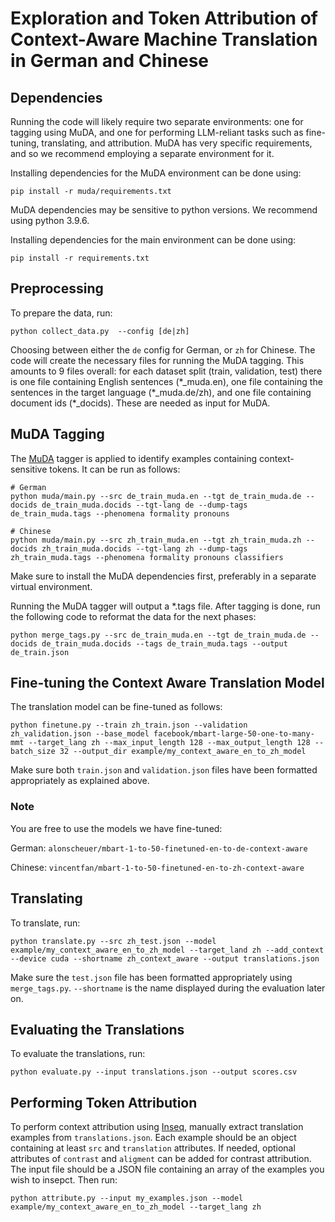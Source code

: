 # Exploration and Token Attribution of Context-Aware Machine Translation in German and Chinese

## Dependencies

Running the code will likely require two separate environments: one for tagging using MuDA, and one for performing LLM-reliant tasks such as fine-tuning, translating, and attribution. MuDA has very specific requirements, and so we recommend employing a separate environment for it.

Installing dependencies for the MuDA environment can be done using:
```
pip install -r muda/requirements.txt
```
MuDA dependencies may be sensitive to python versions. We recommend using python 3.9.6.

Installing dependencies for the main environment can be done using:
```
pip install -r requirements.txt
```

## Preprocessing

To prepare the data, run:
```
python collect_data.py 	--config [de|zh]
```
Choosing between either the `de` config for German, or `zh` for Chinese. The code will create the necessary files for running the MuDA tagging. This amounts to 9 files overall: for each dataset split (train, validation, test) there is one file containing English sentences (\*_muda.en), one file containing the sentences in the target language (\*_muda.de/zh), and one file containing document ids (\*_docids). These are needed as input for MuDA.

## MuDA Tagging

The [MuDA](https://github.com/CoderPat/MuDA) tagger is applied to identify examples containing context-sensitive tokens. It can be run as follows:
```
# German
python muda/main.py --src de_train_muda.en --tgt de_train_muda.de --docids de_train_muda.docids --tgt-lang de --dump-tags de_train_muda.tags --phenomena formality pronouns 

# Chinese
python muda/main.py --src zh_train_muda.en --tgt zh_train_muda.zh --docids zh_train_muda.docids --tgt-lang zh --dump-tags zh_train_muda.tags --phenomena formality pronouns classifiers
```

Make sure to install the MuDA dependencies first, preferably in a separate virtual environment.

Running the MuDA tagger will output a \*.tags file. After tagging is done, run the following code to reformat the data for the next phases:
```
python merge_tags.py --src de_train_muda.en --tgt de_train_muda.de --docids de_train_muda.docids --tags de_train_muda.tags --output de_train.json
```

## Fine-tuning the Context Aware Translation Model

The translation model can be fine-tuned as follows:
```
python finetune.py --train zh_train.json --validation zh_validation.json --base_model facebook/mbart-large-50-one-to-many-mmt --target_lang zh --max_input_length 128 --max_output_length 128 --batch_size 32 --output_dir example/my_context_aware_en_to_zh_model
```

Make sure both `train.json` and `validation.json` files have been formatted appropriately as explained above.

### Note

You are free to use the models we have fine-tuned:

German: `alonscheuer/mbart-1-to-50-finetuned-en-to-de-context-aware`

Chinese: `vincentfan/mbart-1-to-50-finetuned-en-to-zh-context-aware`

## Translating

To translate, run:
```
python translate.py --src zh_test.json --model example/my_context_aware_en_to_zh_model --target_land zh --add_context --device cuda --shortname zh_context_aware --output translations.json
```

Make sure the `test.json` file has been formatted appropriately using `merge_tags.py`. `--shortname` is the name displayed during the evaluation later on.

## Evaluating the Translations

To evaluate the translations, run:
```
python evaluate.py --input translations.json --output scores.csv
```

## Performing Token Attribution

To perform context attribution using [Inseq](https://github.com/inseq-team/inseq), manually extract translation examples from `translations.json`. Each example should be an object containing at least `src` and `translation` attributes. If needed, optional attributes of `contrast` and `aligment` can be added for contrast attribution. The input file should be a JSON file containing an array of the examples you wish to insepct. Then run:
```
python attribute.py --input my_examples.json --model example/my_context_aware_en_to_zh_model --target_lang zh
```